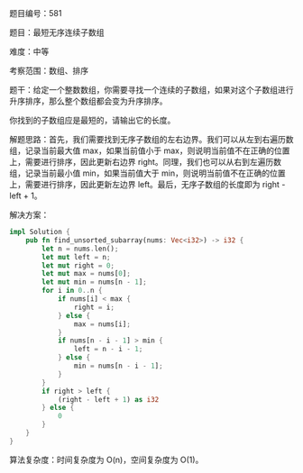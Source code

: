 题目编号：581

题目：最短无序连续子数组

难度：中等

考察范围：数组、排序

题干：给定一个整数数组，你需要寻找一个连续的子数组，如果对这个子数组进行升序排序，那么整个数组都会变为升序排序。

你找到的子数组应是最短的，请输出它的长度。

解题思路：首先，我们需要找到无序子数组的左右边界。我们可以从左到右遍历数组，记录当前最大值 max，如果当前值小于 max，则说明当前值不在正确的位置上，需要进行排序，因此更新右边界 right。同理，我们也可以从右到左遍历数组，记录当前最小值 min，如果当前值大于 min，则说明当前值不在正确的位置上，需要进行排序，因此更新左边界 left。最后，无序子数组的长度即为 right - left + 1。

解决方案：

```rust
impl Solution {
    pub fn find_unsorted_subarray(nums: Vec<i32>) -> i32 {
        let n = nums.len();
        let mut left = n;
        let mut right = 0;
        let mut max = nums[0];
        let mut min = nums[n - 1];
        for i in 0..n {
            if nums[i] < max {
                right = i;
            } else {
                max = nums[i];
            }
            if nums[n - i - 1] > min {
                left = n - i - 1;
            } else {
                min = nums[n - i - 1];
            }
        }
        if right > left {
            (right - left + 1) as i32
        } else {
            0
        }
    }
}
```

算法复杂度：时间复杂度为 O(n)，空间复杂度为 O(1)。